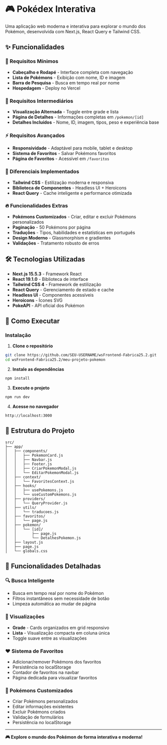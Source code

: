 # 🎮 Pokédex Interativa

Uma aplicação web moderna e interativa para explorar o mundo dos Pokémon, desenvolvida com Next.js, React Query e Tailwind CSS.

## ✨ Funcionalidades

### 🎯 Requisitos Mínimos
- **Cabeçalho e Rodapé** - Interface completa com navegação
- **Lista de Pokémons** - Exibição com nome, ID e imagem
- **Barra de Pesquisa** - Busca em tempo real por nome
- **Hospedagem** - Deploy no Vercel

### 🚀 Requisitos Intermediários
- **Visualização Alternada** - Toggle entre grade e lista
- **Página de Detalhes** - Informações completas em `/pokemon/[id]`
- **Detalhes Incluídos** - Nome, ID, imagem, tipos, peso e experiência base

### ⚡ Requisitos Avançados
- **Responsividade** - Adaptável para mobile, tablet e desktop
- **Sistema de Favoritos** - Salvar Pokémons favoritos
- **Página de Favoritos** - Acessível em `/favoritos`

### 🎨 Diferenciais Implementados
- **Tailwind CSS** - Estilização moderna e responsiva
- **Biblioteca de Componentes** - Headless UI + Heroicons
- **React Query** - Cache inteligente e performance otimizada

### 🔥 Funcionalidades Extras
- **Pokémons Customizados** - Criar, editar e excluir Pokémons personalizados
- **Paginação** - 50 Pokémons por página
- **Traduções** - Tipos, habilidades e estatísticas em português
- **Design Moderno** - Glassmorphism e gradientes
- **Validações** - Tratamento robusto de erros

## 🛠️ Tecnologias Utilizadas

- **Next.js 15.5.3** - Framework React
- **React 19.1.0** - Biblioteca de interface
- **Tailwind CSS 4** - Framework de estilização
- **React Query** - Gerenciamento de estado e cache
- **Headless UI** - Componentes acessíveis
- **Heroicons** - Ícones SVG
- **PokeAPI** - API oficial dos Pokémon

## 🚀 Como Executar

### Instalação

1. **Clone o repositório**
```bash
git clone https://github.com/SEU-USERNAME/wsFrontend-Fabrica25.2.git
cd wsFrontend-Fabrica25.2/meu-projeto-pokemon
```

2. **Instale as dependências**
```bash
npm install
```

3. **Execute o projeto**
```bash
npm run dev
```

4. **Acesse no navegador**
```
http://localhost:3000
```

## 📁 Estrutura do Projeto

```
src/
├── app/
│   ├── components/
│   │   ├── PokemonCard.js
│   │   ├── Navbar.js
│   │   ├── Footer.js
│   │   ├── CriarPokemonModal.js
│   │   └── EditarPokemonModal.js
│   ├── context/
│   │   └── FavoritesContext.js
│   ├── hooks/
│   │   ├── usePokemons.js
│   │   └── useCustomPokemons.js
│   ├── providers/
│   │   └── QueryProvider.js
│   ├── utils/
│   │   └── traducoes.js
│   ├── favoritos/
│   │   └── page.js
│   ├── pokemon/
│   │   └── [id]/
│   │       ├── page.js
│   │       └── DetalhesPokemon.js
│   ├── layout.js
│   ├── page.js
│   └── globals.css
```

## 🎯 Funcionalidades Detalhadas

### 🔍 Busca Inteligente
- Busca em tempo real por nome do Pokémon
- Filtros instantâneos sem necessidade de botão
- Limpeza automática ao mudar de página

### 📱 Visualizações
- **Grade** - Cards organizados em grid responsivo
- **Lista** - Visualização compacta em coluna única
- Toggle suave entre as visualizações

### ❤️ Sistema de Favoritos
- Adicionar/remover Pokémons dos favoritos
- Persistência no localStorage
- Contador de favoritos na navbar
- Página dedicada para visualizar favoritos

### 🎨 Pokémons Customizados
- Criar Pokémons personalizados
- Editar informações existentes
- Excluir Pokémons criados
- Validação de formulários
- Persistência no localStorage


---

**🎮 Explore o mundo dos Pokémon de forma interativa e moderna!**
